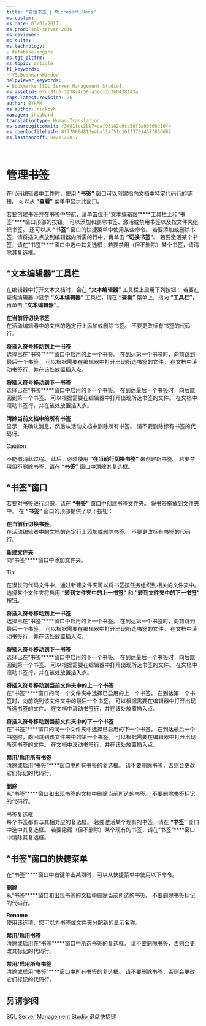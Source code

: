```yaml
---
title: "管理书签 | Microsoft Docs"
ms.custom: 
ms.date: 03/01/2017
ms.prod: sql-server-2016
ms.reviewer: 
ms.suite: 
ms.technology:
- database-engine
ms.tgt_pltfrm: 
ms.topic: article
f1_keywords:
- VS.BookmarkWindow
helpviewer_keywords:
- bookmarks [SQL Server Management Studio]
ms.assetid: 67cc3fd6-3238-4c58-a3ec-2d3b0438143a
caps.latest.revision: 26
author: BYHAM
ms.author: rickbyh
manager: jhubbard
translationtype: Human Translation
ms.sourcegitcommit: f3481fcc2bb74eaf93182e6cc58f5a06666e10f4
ms.openlocfilehash: 0f77006d812e4ba114f5fc161f3701457f836d62
ms.lasthandoff: 04/11/2017

---
```

# <a name="manage-bookmarks"></a>管理书签
  在代码编辑器中工作时，使用 **“书签”** 窗口可以创建指向文档中特定代码行的链接。 可以从 **“查看”** 菜单中显示此窗口。  
  
 若要创建书签并在书签中导航，请单击位于“文本编辑器”****工具栏上和“书签”****窗口顶部的按钮。 可以添加和删除书签、激活或禁用书签以及按文件夹组织书签。 还可以从 **“书签”** 窗口的快捷菜单中使用某些命令。 若要添加或删除书签，请将插入点放到编辑器内所需的行中，再单击 **“切换书签”**。 若要激活某个书签，请在“书签”****窗口中选中其复选框；若要禁用（但不删除）某个书签，请清除其复选框。  
  
## <a name="text-editor-toolbar"></a>“文本编辑器”工具栏  
 在编辑器中打开文本文档时，会在 **“文本编辑器”** 工具栏上启用下列按钮： 若要在查询编辑器中显示 **“文本编辑器”** 工具栏，请在 **“查看”** 菜单上，指向 **“工具栏”**，再单击 **“文本编辑器”**。  
  
 **在当前行切换书签**  
 在活动编辑器中的文档的选定行上添加或删除书签。 不要更改标有书签的代码行。  
  
 **将插入符号移动到上一书签**  
 选择已在“书签”****窗口中启用的上一个书签。 在到达第一个书签时，向前跳到最后一个书签。 可以根据需要在编辑器中打开出现所选书签的文件。 在文档中滚动书签行，并在该处放置插入点。  
  
 **将插入符号移动到下一书签**  
 选择已在“书签”****窗口中启用的下一个书签。 在到达最后一个书签时，向后跳回到第一个书签。 可以根据需要在编辑器中打开出现所选书签的文件。 在文档中滚动书签行，并在该处放置插入点。  
  
 **清除当前文档中的所有书签**  
 显示一条确认消息，然后从活动文档中删除所有书签。 请不要删除标有书签的代码行。  
  
> [!CAUTION]  
>  不能撤消此过程。 此后，必须使用 **“在当前行切换书签”** 来创建新书签。 若要禁用但不删除书签，请在 **“书签”** 窗口中清除其复选框。  
  
## <a name="bookmarks-window"></a>“书签”窗口  
 若要对书签进行组织，请在 **“书签”** 窗口中创建书签文件夹。 将书签拖放到文件夹中。 在 **“书签”** 窗口的顶部提供了以下按钮：  
  
 **在当前行切换书签。**  
 在活动编辑器中的文档的选定行上添加或删除书签。 不要更改标有书签的代码行。  
  
 **新建文件夹**  
 向“书签”****窗口中添加文件夹。  
  
> [!TIP]  
>  在很长的代码文件中，通过新建文件夹可以将书签按任务组织到相关的文件夹中。 选择某个文件夹将启用 **“转到文件夹中的上一书签”** 和 **“转到文件夹中的下一书签”** 按钮。  
  
 **将插入符号移动到上一书签**  
 选择已在“书签”****窗口中启用的上一个书签。 在到达第一个书签时，向前跳到最后一个书签。 可以根据需要在编辑器中打开出现所选书签的文件。 在文档中滚动书签行，并在该处放置插入点。  
  
 **将插入符号移动到下一书签**  
 选择已在“书签”****窗口中启用的下一个书签。 在到达最后一个书签时，向后跳回到第一个书签。 可以根据需要在编辑器中打开出现所选书签的文件。 在文档中滚动书签行，并在该处放置插入点。  
  
 **将插入符号移动到当前文件夹中的上一个书签**  
 在“书签”****窗口的同一个文件夹中选择已启用的上一个书签。 在到达第一个书签时，向前跳到该文件夹中的最后一个书签。 可以根据需要在编辑器中打开出现所选书签的文件。 在文档中滚动书签行，并在该处放置插入点。  
  
 **将插入符号移动到当前文件夹中的下一个书签**  
 在“书签”****窗口的同一个文件夹中选择已启用的下一个书签。 在到达最后一个书签时，向回跳到该文件夹中的第一个书签。 可以根据需要在编辑器中打开出现所选书签的文件。 在文档中滚动书签行，并在该处放置插入点。  
  
 **禁用/启用所有书签**  
 清除或启用“书签”****窗口中所有书签的复选框。 请不要删除书签，否则会更改它们标记的代码行。  
  
 **删除**  
 从“书签”****窗口和出现书签的文档中删除当前所选的书签。 不要删除书签标记的代码行。  
  
 书签复选框  
 每个书签都有与其相对应的复选框。 若要激活某个现有的书签，请在 **“书签”** 窗口中选中其复选框。 若要隐藏（但不删除）某个现有的书签，请在“书签”****窗口中清除其复选框。  
  
## <a name="bookmarks-window-shortcut-menu"></a>“书签”窗口的快捷菜单  
 在“书签”****窗口中右键单击某项时，可以从快捷菜单中使用以下命令。  
  
 **删除**  
 从“书签”****窗口和出现书签的文档中删除当前所选的书签。 不要删除书签标记的代码行。  
  
 **Rename**  
 使用该选项，您可以为书签或文件夹分配新的显示名称。  
  
 **禁用/启用书签**  
 清除或启用在“书签”****窗口中所选书签的复选框。 请不要删除书签，否则会更改其标记的代码行。  
  
 **禁用/启用所有书签**  
 清除或启用“书签”****窗口中所有书签的复选框。 请不要删除书签，否则会更改它们标记的代码行。  
  
## <a name="see-also"></a>另请参阅  
 [SQL Server Management Studio 键盘快捷键](../../tools/sql-server-management-studio/sql-server-management-studio-keyboard-shortcuts.md)  
  
  
